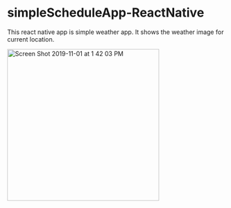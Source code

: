 # simpleScheduleApp-ReactNative

This react native app is simple weather app. It shows the weather image for current location.



<img width="350" alt="Screen Shot 2019-11-01 at 1 42 03 PM" src="https://user-images.githubusercontent.com/40285946/68002958-b1dbec80-fcae-11e9-8443-4699d1e1e6dd.png">
